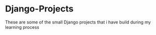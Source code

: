 # Django-Projects
These are some of the small Django projects that i have build during my learning process
